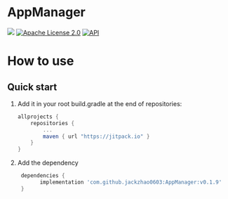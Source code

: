 # AppManager
[![](https://jitpack.io/v/jackzhao0603/AppManager.svg)](https://jitpack.io/#jackzhao0603/AppManager)
[![Apache License 2.0][1]][2]
[![API][3]][4]

# How to use
## Quick start
1. Add it in your root build.gradle at the end of repositories:
    ```gradle
    allprojects {
        repositories {
            ...
            maven { url "https://jitpack.io" }
        }
    }
    ```
2. Add the dependency
    ```gradle
     dependencies {
	       implementation 'com.github.jackzhao0603:AppManager:v0.1.9'
	 }

    ```

[1]:https://img.shields.io/:License-Apache%202.0-blue.svg
[2]:https://www.apache.org/licenses/LICENSE-2.0.html
[3]:https://img.shields.io/badge/API-14%2B-red.svg?style=flat
[4]:https://android-arsenal.com/api?level=16
